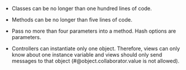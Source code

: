 * Classes can be no longer than one hundred lines of code.

* Methods can be no longer than five lines of code.

* Pass no more than four parameters into a method. Hash options are parameters.

* Controllers can instantiate only one object. Therefore, views can only know about one instance variable and views should only send messages to that object (#@object.collaborator.value is not allowed).
